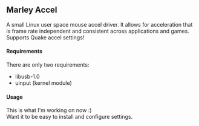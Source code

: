 
## Marley Accel

A small Linux user space mouse accel driver. It allows for acceleration that is frame rate independent and consistent across applications and games.  
Supports Quake accel settings!

#### Requirements

There are only two requirements:

* libusb-1.0
* uinput (kernel module)

#### Usage

This is what I'm working on now :)  
Want it to be easy to install and configure settings.
